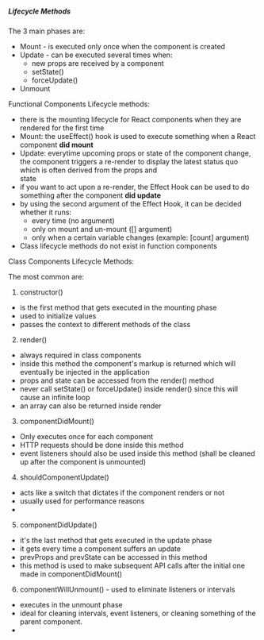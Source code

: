 ##### Lifecycle Methods

The 3 main phases are:

- Mount - is executed only once when the component is created
- Update - can be executed several times when:
  - new props are received by a component
  - setState()
  - forceUpdate()
- Unmount

Functional Components Lifecycle methods:

- there is the mounting lifecycle for React components when they are rendered for the first time
- Mount: the useEffect() hook is used to execute something when a React component **did mount**
- Update: everytime upcoming props or state of the component change, the component triggers a re-render to display the latest status quo which is often derived from the props and  
  state
- if you want to act upon a re-render, the Effect Hook can be used to do something after the component **did update**
- by using the second argument of the Effect Hook, it can be decided whether it runs:
  - every time (no argument)
  - only on mount and un-mount ([] argument)
  - only when a certain variable changes (example: [count] argument)
- Class lifecycle methods do not exist in function components

Class Components Lifecycle Methods:

The most common are:

1. constructor()

- is the first method that gets executed in the mounting phase
- used to initialize values
- passes the context to different methods of the class

2. render()

- always required in class components
- inside this method the component's markup is returned which will eventually be injected in the application
- props and state can be accessed from the render() method
- never call setState() or forceUpdate() inside render() since this will cause an infinite loop
- an array can also be returned inside render

3. componentDidMount()

- Only executes once for each component
- HTTP requests should be done inside this method
- event listeners should also be used inside this method (shall be cleaned up after the component is unmounted)

4. shouldComponentUpdate()

- acts like a switch that dictates if the component renders or not
- usually used for performance reasons
-

5. componentDidUpdate()

- it's the last method that gets executed in the update phase
- it gets every time a component suffers an update
- prevProps and prevState can be accessed in this method
- this method is used to make subsequent API calls after the initial one made in componentDidMount()

6. componentWillUnmount() - used to eliminate listeners or intervals

- executes in the unmount phase
- ideal for cleaning intervals, event listeners, or cleaning something of the parent component.
-
